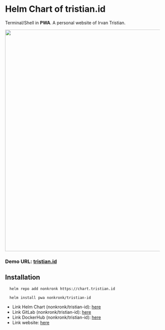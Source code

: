 # Helm Chart of tristian.id

Terminal/Shell in **PWA**.
A personal website of Irvan Tristian.

<img src="https://storage.googleapis.com/tristian.id/tristian-id.png" width="720">

### Demo URL: [tristian.id](https://tristian.id)

## Installation


```bash
  helm repo add nonkronk https://chart.tristian.id
```

```bash
  helm install pwa nonkronk/tristian-id
```

- Link Helm Chart (nonkronk/tristian-id): [here](https://artifacthub.io/packages/helm/nonkronk/tristian-id)
- Link GitLab (nonkronk/tristian-id): [here](https://git.tristian.id/nonkronk/tristian-id-helm)
- Link DockerHub (nonkronk/tristian-id): [here](https://hub.docker.com/repository/docker/nonkronk/tristian-id)
- Link website: [here](https://tristian.id)

